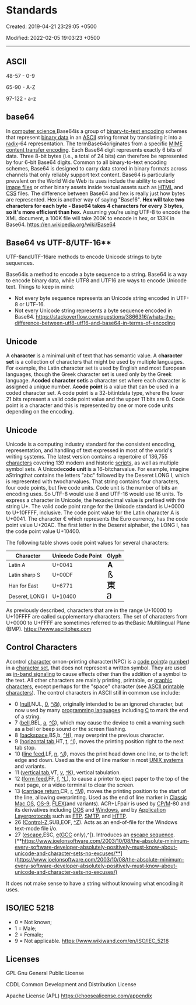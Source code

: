 # Standards

Created: 2019-04-21 23:29:05 +0500

Modified: 2022-02-05 19:03:23 +0500

---

## ASCII

48-57 - 0-9

65-90 - A-Z

97-122 - a-z

## base64

In [computer science](https://en.wikipedia.org/wiki/Computer_science),Base64is a group of [binary-to-text encoding](https://en.wikipedia.org/wiki/Binary-to-text_encoding) schemes that represent [binary data](https://en.wikipedia.org/wiki/Binary_data) in an [ASCII](https://en.wikipedia.org/wiki/ASCII) string format by translating it into a [radix](https://en.wikipedia.org/wiki/Radix)-64 representation. The termBase64originates from a specific [MIME content transfer encoding](https://en.wikipedia.org/wiki/MIME#Content-Transfer-Encoding). Each Base64 digit represents exactly 6 bits of data. Three 8-bit bytes (i.e., a total of 24 bits) can therefore be represented by four 6-bit Base64 digits.
Common to all binary-to-text encoding schemes, Base64 is designed to carry data stored in binary formats across channels that only reliably support text content. Base64 is particularly prevalent on the World Wide Web its uses include the ability to embed [image files](https://en.wikipedia.org/wiki/Image_files) or other binary assets inside textual assets such as [HTML](https://en.wikipedia.org/wiki/HTML) and [CSS](https://en.wikipedia.org/wiki/CSS) files.
The difference between Base64 and hex is really just how bytes are represented. Hex is another way of saying "Base16". **Hex will take two characters for each byte - Base64 takes 4 characters for every 3 bytes, so it's more efficient than hex.** Assuming you're using UTF-8 to encode the XML document, a 100K file will take 200K to encode in hex, or 133K in Base64.
<https://en.wikipedia.org/wiki/Base64>

## Base64 vs UTF-8/UTF-16**

UTF-8andUTF-16are methods to encode Unicode strings to byte sequences.

Base64is a method to encode a byte sequence to a string.
Base64 is a way to encode binary data, while UTF8 and UTF16 are ways to encode Unicode text.
Things to keep in mind:

- Not every byte sequence represents an Unicode string encoded in UTF-8 or UTF-16.
- Not every Unicode string represents a byte sequence encoded in Base64.
<https://stackoverflow.com/questions/3866316/whats-the-difference-between-utf8-utf16-and-base64-in-terms-of-encoding>

## Unicode

A **character** is a minimal unit of text that has semantic value.
A **character set** is a collection of characters that might be used by multiple languages. For example, the Latin character set is used by English and most European languages, though the Greek character set is used only by the Greek language.
A**coded character set**is a character set where each character is assigned a unique number.
A**code point** is a value that can be used in a coded character set. A code point is a 32-bitintdata type, where the lower 21 bits represent a valid code point value and the upper 11 bits are 0. Code point is a character and this is represented by one or more code units depending on the encoding.

## Unicode

Unicode is a computing industry standard for the consistent encoding, representation, and handling of text expressed in most of the world's writing systems.
The latest version contains a repertoire of 136,755 [characters](https://en.wikipedia.org/wiki/Character_(computing)) covering 139 modern and historic [scripts](https://en.wikipedia.org/wiki/Script_(Unicode)), as well as multiple symbol sets.
A Unicode**code unit** is a 16-bitcharvalue. For example, imagine aStringthat contains the letters "abc" followed by the Deseret LONG I, which is represented with twocharvalues. That string contains four characters, four code points, but five code units. Code unit is the number of bits an encoding uses. So UTF-8 would use 8 and UTF-16 would use 16 units.
To express a character in Unicode, the hexadecimal value is prefixed with the string U+. The valid code point range for the Unicode standard is U+0000 to U+10FFFF, inclusive. The code point value for the Latin character A is U+0041. The character € which represents the Euro currency, has the code point value U+20AC. The first letter in the Deseret alphabet, the LONG I, has the code point value U+10400.

The following table shows code point values for several characters:

| Character       | Unicode Code Point | Glyph                                                                                                                                                                                                              |
|--------------------------|----------------------------------|------------|
| Latin A         | U+0041             | ![image](media/Standards-image1.gif)                                                     |
| Latin sharp S   | U+00DF             | ![image](media/Standards-image2.gif)                                            |
| Han for East    | U+6771             | ![image](media/Standards-image3.gif) |
| Deseret, LONG I | U+10400            | ![image](media/Standards-image4.gif)               |

As previously described, characters that are in the range U+10000 to U+10FFFF are called supplementary characters. The set of characters from U+0000 to U+FFFF are sometimes referred to as theBasic Multilingual Plane (BMP).
<https://www.asciitohex.com>

## Control Characters

Acontrol [character](https://en.wikipedia.org/wiki/Character_(computing)) ornon-printing character(NPC) is a [code point](https://en.wikipedia.org/wiki/Code_point)(a [number](https://en.wikipedia.org/wiki/Number)) in a [character set](https://en.wikipedia.org/wiki/Character_encoding), that does not represent a written symbol. They are used as [in-band signaling](https://en.wikipedia.org/wiki/In-band_signaling) to cause effects other than the addition of a symbol to the text. All other characters are mainly printing, printable, or [graphic characters](https://en.wikipedia.org/wiki/Graphic_character), except perhaps for the "space" character (see [ASCII printable characters](https://en.wikipedia.org/wiki/ASCII_printable_characters)).
The control characters in ASCII still in common use include:

- 0 ([null](https://en.wikipedia.org/wiki/Null_character),NUL, [0](https://en.wikipedia.org/wiki/%5C0), [^@](https://en.wikipedia.org/wiki/%5E@)), originally intended to be an ignored character, but now used by many [programming languages](https://en.wikipedia.org/wiki/Programming_language) including [C](https://en.wikipedia.org/wiki/C_programming_language) to mark the end of a string.
- 7 ([bell](https://en.wikipedia.org/wiki/Bell_character),BEL, [a](https://en.wikipedia.org/wiki/%5Ca), [^G](https://en.wikipedia.org/wiki/%5EG)), which may cause the device to emit a warning such as a bell or beep sound or the screen flashing.
- 8 ([backspace](https://en.wikipedia.org/wiki/Backspace),BS,b, [^H](https://en.wikipedia.org/wiki/%5EH)), may overprint the previous character.
- 9 ([horizontal tab](https://en.wikipedia.org/wiki/Tab_key),HT, [t](https://en.wikipedia.org/wiki/%5Ct), [^I](https://en.wikipedia.org/wiki/%5EI)), moves the printing position right to the next tab stop.
- 10 ([line feed](https://en.wikipedia.org/wiki/Newline),LF, [n](https://en.wikipedia.org/wiki/%5Cn), [^J](https://en.wikipedia.org/wiki/%5EJ)), moves the print head down one line, or to the left edge and down. Used as the end of line marker in most [UNIX systems](https://en.wikipedia.org/wiki/Unix) and variants.
- 11 ([vertical tab](https://en.wikipedia.org/wiki/Tab_key),VT, [v](https://en.wikipedia.org/wiki/%5Cv), [^K](https://en.wikipedia.org/wiki/%5EK)), vertical tabulation.
- 12 ([form feed](https://en.wikipedia.org/wiki/Page_break),FF, [f](https://en.wikipedia.org/wiki/%5Cf), [^L](https://en.wikipedia.org/wiki/%5EL)), to cause a printer to eject paper to the top of the next page, or a video terminal to clear the screen.
- 13 ([carriage return](https://en.wikipedia.org/wiki/Carriage_return),CR, [r](https://en.wikipedia.org/wiki/%5Cr), [^M](https://en.wikipedia.org/wiki/%5EM)), moves the printing position to the start of the line, allowing overprinting. Used as the end of line marker in [Classic Mac OS](https://en.wikipedia.org/wiki/Classic_Mac_OS), [OS-9](https://en.wikipedia.org/wiki/OS-9), [FLEX](https://en.wikipedia.org/wiki/FLEX_(operating_system))(and variants). ACR+LFpair is used by [CP/M](https://en.wikipedia.org/wiki/CP/M)-80 and its derivatives including [DOS](https://en.wikipedia.org/wiki/DOS) and [Windows](https://en.wikipedia.org/wiki/Microsoft_Windows), and by [Application Layer](https://en.wikipedia.org/wiki/Application_Layer)[protocols](https://en.wikipedia.org/wiki/Communications_protocol) such as [FTP](https://en.wikipedia.org/wiki/File_Transfer_Protocol), [SMTP](https://en.wikipedia.org/wiki/Simple_Mail_Transfer_Protocol), and [HTTP](https://en.wikipedia.org/wiki/Hypertext_Transfer_Protocol).
- 26 ([Control-Z](https://en.wikipedia.org/wiki/Control-Z),SUB,EOF, [^Z](https://en.wikipedia.org/wiki/%5EZ)). Acts as an end-of-file for the Windows text-mode file i/o.
- 27 ([escape](https://en.wikipedia.org/wiki/Escape_character),ESC, [e](https://en.wikipedia.org/wiki/%5Ce)([GCC](https://en.wikipedia.org/wiki/GCC_(software)) only),^[). Introduces an [escape sequence](https://en.wikipedia.org/wiki/Escape_sequence).
[**https://www.joelonsoftware.com/2003/10/08/the-absolute-minimum-every-software-developer-absolutely-positively-must-know-about-unicode-and-character-sets-no-excuses/**](https://www.joelonsoftware.com/2003/10/08/the-absolute-minimum-every-software-developer-absolutely-positively-must-know-about-unicode-and-character-sets-no-excuses/)

It does not make sense to have a string without knowing what encoding it uses.

## ISO/IEC 5218

- 0 = Not known;
- 1 = Male;
- 2 = Female;
- 9 = Not applicable.
<https://www.wikiwand.com/en/ISO/IEC_5218>

## Licenses

GPL Gnu General Public License

CDDL Common Development and Distribution License

Apache License (APL)
<https://choosealicense.com/appendix>
